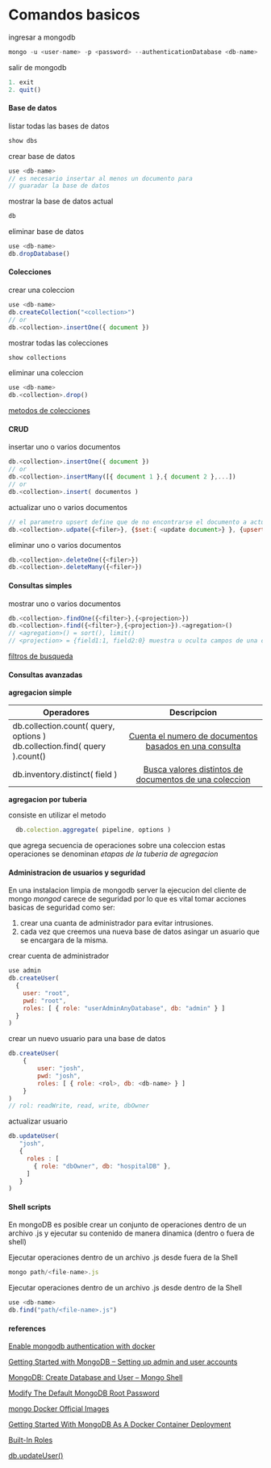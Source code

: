 # Comandos basicos 

ingresar a mongodb
```javascript
mongo -u <user-name> -p <password> --authenticationDatabase <db-name>
```

salir de mongodb
```javascript
1. exit
2. quit()
```

#### Base de datos

listar todas las bases de datos
```javascript
show dbs
```

crear base de datos
```javascript
use <db-name>
// es necesario insertar al menos un documento para 
// guaradar la base de datos
```

mostrar la base de datos actual
```javascript
db
```

eliminar base de datos
```javascript
use <db-name>
db.dropDatabase()
```

#### Colecciones

crear una coleccion
```javascript
use <db-name>
db.createCollection("<collection>")
// or
db.<collection>.insertOne({ document })
```

mostrar todas las colecciones
```javascript
show collections
```

eliminar una coleccion
```javascript
use <db-name>
db.<collection>.drop()
```

[metodos de colecciones](https://docs.mongodb.com/manual/reference/method/js-collection/)

#### CRUD

insertar uno o varios documentos
```javascript
db.<collection>.insertOne({ document })
// or
db.<collection>.insertMany([{ document 1 },{ document 2 },...])
// or 
db.<collection>.insert( documentos )
```

actualizar uno o varios documentos
```javascript
// el parametro upsert define que de no encontrarse el documento a actualizar upsert : true lo creara y upsert : false no 
db.<collection>.udpate({<filer>}, {$set:{ <update document>} }, {upsert: true o false})
```

eliminar uno o varios documentos
```javascript
db.<collection>.deleteOne({<filer>})
db.<collection>.deleteMany({<filer>})
```

#### Consultas simples

mostrar uno o varios documentos
```javascript
db.<collection>.findOne({<filter>},{<projection>})
db.<collection>.find({<filter>},{<projection>}).<agregation>()
// <agregation>() = sort(), limit()
// <projection> = {field1:1, field2:0} muestra u oculta campos de una consulta
```
[filtros de busqueda](https://docs.mongodb.com/manual/reference/operator/query/#query-selectors)

#### Consultas avanzadas

**agregacion simple**

| Operadores                            | Descripcion   |
| ------------------------------------- |:-------------:|
| db.collection.count( query, options ) </br> db.collection.find( query ).count() |[Cuenta el numero de documentos basados en una consulta](https://docs.mongodb.com/manual/reference/method/db.collection.count/)|
| db.inventory.distinct( field ) | [Busca valores distintos de documentos de una coleccion](https://docs.mongodb.com/manual/reference/method/db.collection.distinct/)|

**agregacion por tuberia**

consiste en utilizar el metodo
```javascript
  db.colection.aggregate( pipeline, options )
```
que agrega secuencia de operaciones sobre una coleccion
estas operaciones se denominan *etapas de la tuberia de agregacion* 

#### Administracion de usuarios y seguridad

En una instalacion limpia de mongodb server la ejecucion del cliente de mongo *mongod* carece de seguridad por lo que es vital tomar acciones basicas de seguridad como ser: 
1. crear una cuanta de administrador para evitar intrusiones.
2. cada vez que creemos una nueva base de datos asingar un asuario que se encargara de la misma.

crear cuenta de administrador
```javascript
use admin
db.createUser(
  {
    user: "root",
    pwd: "root",
    roles: [ { role: "userAdminAnyDatabase", db: "admin" } ]
  }
)
```

crear un nuevo usuario para una base de datos
```javascript
db.createUser(
    {
        user: "josh",
        pwd: "josh",
        roles: [ { role: <rol>, db: <db-name> } ]
    }
)
// rol: readWrite, read, write, dbOwner
```

actualizar usuario
```javascript
db.updateUser(
   "josh",
   {
     roles : [
       { role: "dbOwner", db: "hospitalDB" },
     ]
   }
)
```

#### Shell scripts

En mongoDB es posible crear un conjunto de operaciones dentro de un archivo .js y ejecutar su contenido de manera dinamica (dentro o fuera de shell)

Ejecutar operaciones dentro de un archivo .js desde fuera de la Shell

```javascript
mongo path/<file-name>.js
```

Ejecutar operaciones dentro de un archivo .js desde dentro de la Shell

```javascript
use <db-name>
db.find("path/<file-name>.js")
```

#### references

[Enable mongodb authentication with docker](https://medium.com/rahasak/enable-mongodb-authentication-with-docker-1b9f7d405a94)

[Getting Started with MongoDB – Setting up admin and user accounts](https://zocada.com/setting-mongodb-users-beginners-guide/)

[MongoDB: Create Database and User – Mongo Shell](https://www.shellhacks.com/mongodb-create-database-and-user-mongo-shell/)

[Modify The Default MongoDB Root Password](https://docs.bitnami.com/bch/apps/lets-chat/administration/change-reset-password/)

[mongo Docker Official Images](https://hub.docker.com/_/mongo)

[Getting Started With MongoDB As A Docker Container Deployment](https://www.thepolyglotdeveloper.com/2019/01/getting-started-mongodb-docker-container-deployment/)

[Built-In Roles](https://docs.mongodb.com/manual/reference/built-in-roles/index.html)

[db.updateUser()](https://docs.mongodb.com/manual/reference/method/db.updateUser/#db-updateuser)
